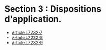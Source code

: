 # Section 3 : Dispositions d'application.

* [Article L7232-7](./LEGIARTI000022517785.md)
* [Article L7232-8](./LEGIARTI000023383940.md)
* [Article L7232-9](./LEGIARTI000022517774.md)
